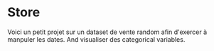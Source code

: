 # Store

Voici un petit projet sur un dataset de vente random afin d'exercer à manpuler les dates. 
And visualiser des categorical variables.
